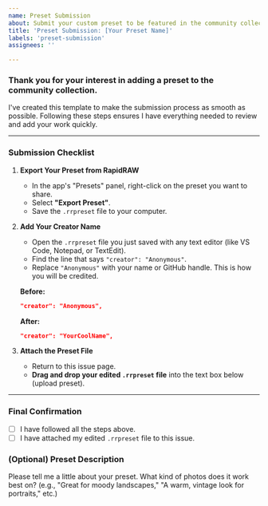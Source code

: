 ```yaml
---
name: Preset Submission
about: Submit your custom preset to be featured in the community collection.
title: 'Preset Submission: [Your Preset Name]'
labels: 'preset-submission'
assignees: ''

---
```


### Thank you for your interest in adding a preset to the community collection.

I've created this template to make the submission process as smooth as possible. Following these steps ensures I have everything needed to review and add your work quickly.

---

### Submission Checklist

1.  **Export Your Preset from RapidRAW**
    *   In the app's "Presets" panel, right-click on the preset you want to share.
    *   Select **"Export Preset"**.
    *   Save the `.rrpreset` file to your computer.

2.  **Add Your Creator Name**
    *   Open the `.rrpreset` file you just saved with any text editor (like VS Code, Notepad, or TextEdit).
    *   Find the line that says `"creator": "Anonymous"`.
    *   Replace `"Anonymous"` with your name or GitHub handle. This is how you will be credited.

    **Before:**
    ```json
    "creator": "Anonymous",
    ```

    **After:**
    ```json
    "creator": "YourCoolName",
    ```

3.  **Attach the Preset File**
    *   Return to this issue page.
    *   **Drag and drop your edited `.rrpreset` file** into the text box below (upload preset).

---

### Final Confirmation

- [ ] I have followed all the steps above.
- [ ] I have attached my edited `.rrpreset` file to this issue.

### (Optional) Preset Description

Please tell me a little about your preset. What kind of photos does it work best on? (e.g., "Great for moody landscapes," "A warm, vintage look for portraits," etc.)